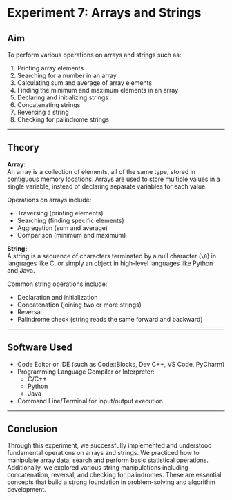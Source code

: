 # Experiment 7: Arrays and Strings

## Aim
To perform various operations on arrays and strings such as:
1. Printing array elements
2. Searching for a number in an array
3. Calculating sum and average of array elements
4. Finding the minimum and maximum elements in an array
5. Declaring and initializing strings
6. Concatenating strings
7. Reversing a string
8. Checking for palindrome strings

---

## Theory

**Array:**  
An array is a collection of elements, all of the same type, stored in contiguous memory locations. Arrays are used to store multiple values in a single variable, instead of declaring separate variables for each value.

Operations on arrays include:
- Traversing (printing elements)
- Searching (finding specific elements)
- Aggregation (sum and average)
- Comparison (minimum and maximum)

**String:**  
A string is a sequence of characters terminated by a null character (`\0`) in languages like C, or simply an object in high-level languages like Python and Java.

Common string operations include:
- Declaration and initialization
- Concatenation (joining two or more strings)
- Reversal
- Palindrome check (string reads the same forward and backward)

---

## Software Used

- Code Editor or IDE (such as Code::Blocks, Dev C++, VS Code, PyCharm)
- Programming Language Compiler or Interpreter:
  - C/C++
  - Python
  - Java
- Command Line/Terminal for input/output execution

---

## Conclusion

Through this experiment, we successfully implemented and understood fundamental operations on arrays and strings. We practiced how to manipulate array data, search and perform basic statistical operations. Additionally, we explored various string manipulations including concatenation, reversal, and checking for palindromes. These are essential concepts that build a strong foundation in problem-solving and algorithm development.
